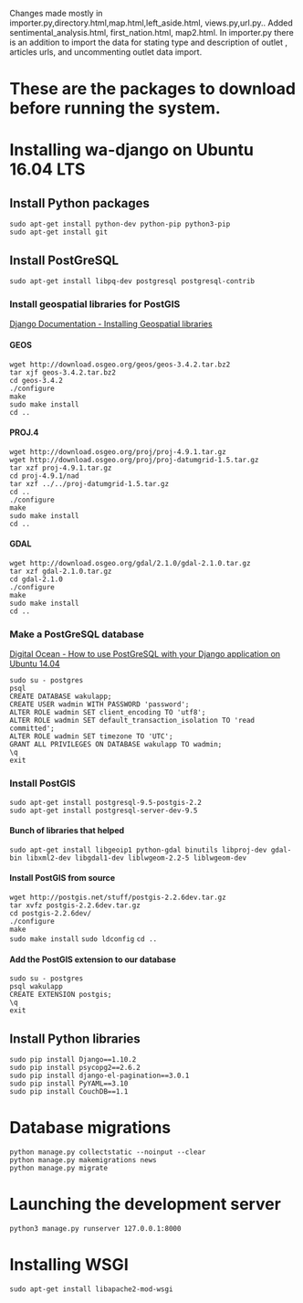 
Changes made mostly in importer.py,directory.html,map.html,left_aside.html, views.py,url.py.. Added sentimental_analysis.html, first_nation.html, map2.html.
In importer.py there is an addition to import the data for stating type and description of outlet , articles urls, and uncommenting outlet data import.


# These are the packages to download before running the system.
# Installing wa-django on Ubuntu 16.04 LTS

## Install Python packages
`sudo apt-get install python-dev python-pip python3-pip`  
`sudo apt-get install git`

## Install PostGreSQL
`sudo apt-get install libpq-dev postgresql postgresql-contrib`

### Install geospatial libraries for PostGIS
[Django Documentation - Installing Geospatial libraries](https://docs.djangoproject.com/en/1.10/ref/contrib/gis/install/geolibs/#geosbuild)

#### GEOS
`wget http://download.osgeo.org/geos/geos-3.4.2.tar.bz2`  
`tar xjf geos-3.4.2.tar.bz2`  
`cd geos-3.4.2`  
`./configure`  
`make`  
`sudo make install`  
`cd ..`

#### PROJ.4
`wget http://download.osgeo.org/proj/proj-4.9.1.tar.gz`  
`wget http://download.osgeo.org/proj/proj-datumgrid-1.5.tar.gz`  
`tar xzf proj-4.9.1.tar.gz`  
`cd proj-4.9.1/nad`  
`tar xzf ../../proj-datumgrid-1.5.tar.gz`  
`cd ..`  
`./configure`  
`make`  
`sudo make install`  
`cd ..`

#### GDAL
`wget http://download.osgeo.org/gdal/2.1.0/gdal-2.1.0.tar.gz`  
`tar xzf gdal-2.1.0.tar.gz`  
`cd gdal-2.1.0`  
`./configure`  
`make`  
`sudo make install`  
`cd ..`  

### Make a PostGreSQL database
[Digital Ocean - How to use PostGreSQL with your Django application on Ubuntu 14.04](https://www.digitalocean.com/community/tutorials/how-to-use-postgresql-with-your-django-application-on-ubuntu-14-04)

`sudo su - postgres`  
`psql`  
`CREATE DATABASE wakulapp;`  
`CREATE USER wadmin WITH PASSWORD 'password';`  
`ALTER ROLE wadmin SET client_encoding TO 'utf8';`  
`ALTER ROLE wadmin SET default_transaction_isolation TO 'read committed';`  
`ALTER ROLE wadmin SET timezone TO 'UTC';`  
`GRANT ALL PRIVILEGES ON DATABASE wakulapp TO wadmin;`  
`\q`  
`exit`  

### Install PostGIS
`sudo apt-get install postgresql-9.5-postgis-2.2`  
`sudo apt-get install postgresql-server-dev-9.5`

#### Bunch of libraries that helped
`sudo apt-get install libgeoip1 python-gdal binutils libproj-dev gdal-bin libxml2-dev libgdal1-dev liblwgeom-2.2-5 liblwgeom-dev`

#### Install PostGIS from source
`wget http://postgis.net/stuff/postgis-2.2.6dev.tar.gz`  
`tar xvfz postgis-2.2.6dev.tar.gz`  
`cd postgis-2.2.6dev/`  
`./configure`  
`make`  
`sudo make install` 
`sudo ldconfig` 
`cd ..`

#### Add the PostGIS extension to our database
`sudo su - postgres`  
`psql wakulapp`  
`CREATE EXTENSION postgis;`  
`\q`  
`exit`

## Install Python libraries

`sudo pip install Django==1.10.2`  
`sudo pip install psycopg2==2.6.2`  
`sudo pip install django-el-pagination==3.0.1`  
`sudo pip install PyYAML==3.10`  
`sudo pip install CouchDB==1.1`

# Database migrations
`python manage.py collectstatic --noinput --clear`  
`python manage.py makemigrations news`  
`python manage.py migrate`

# Launching the development server
`python3 manage.py runserver 127.0.0.1:8000`

# Installing WSGI
`sudo apt-get install libapache2-mod-wsgi`
